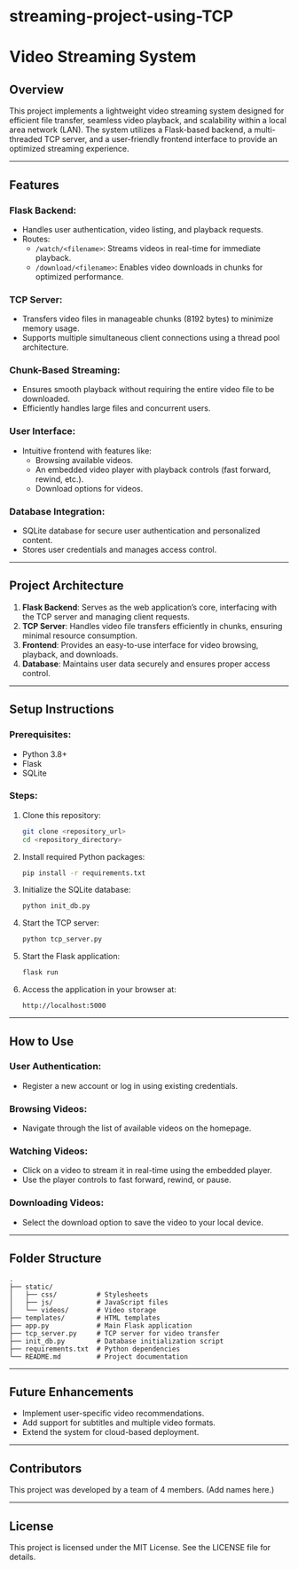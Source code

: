# streaming-project-using-TCP
# Video Streaming System

## **Overview**
This project implements a lightweight video streaming system designed for efficient file transfer, seamless video playback, and scalability within a local area network (LAN). The system utilizes a Flask-based backend, a multi-threaded TCP server, and a user-friendly frontend interface to provide an optimized streaming experience.

---

## **Features**

### Flask Backend:
- Handles user authentication, video listing, and playback requests.
- Routes:
  - `/watch/<filename>`: Streams videos in real-time for immediate playback.
  - `/download/<filename>`: Enables video downloads in chunks for optimized performance.

### TCP Server:
- Transfers video files in manageable chunks (8192 bytes) to minimize memory usage.
- Supports multiple simultaneous client connections using a thread pool architecture.

### Chunk-Based Streaming:
- Ensures smooth playback without requiring the entire video file to be downloaded.
- Efficiently handles large files and concurrent users.

### User Interface:
- Intuitive frontend with features like:
  - Browsing available videos.
  - An embedded video player with playback controls (fast forward, rewind, etc.).
  - Download options for videos.

### Database Integration:
- SQLite database for secure user authentication and personalized content.
- Stores user credentials and manages access control.

---

## **Project Architecture**
1. **Flask Backend**: Serves as the web application’s core, interfacing with the TCP server and managing client requests.
2. **TCP Server**: Handles video file transfers efficiently in chunks, ensuring minimal resource consumption.
3. **Frontend**: Provides an easy-to-use interface for video browsing, playback, and downloads.
4. **Database**: Maintains user data securely and ensures proper access control.

---

## **Setup Instructions**

### Prerequisites:
- Python 3.8+
- Flask
- SQLite

### Steps:
1. Clone this repository:
   ```bash
   git clone <repository_url>
   cd <repository_directory>
   ```

2. Install required Python packages:
   ```bash
   pip install -r requirements.txt
   ```

3. Initialize the SQLite database:
   ```bash
   python init_db.py
   ```

4. Start the TCP server:
   ```bash
   python tcp_server.py
   ```

5. Start the Flask application:
   ```bash
   flask run
   ```

6. Access the application in your browser at:
   ```
   http://localhost:5000
   ```

---

## **How to Use**

### User Authentication:
- Register a new account or log in using existing credentials.

### Browsing Videos:
- Navigate through the list of available videos on the homepage.

### Watching Videos:
- Click on a video to stream it in real-time using the embedded player.
- Use the player controls to fast forward, rewind, or pause.

### Downloading Videos:
- Select the download option to save the video to your local device.

---

## **Folder Structure**
```
.
├── static/
│   ├── css/          # Stylesheets
│   ├── js/           # JavaScript files
│   └── videos/       # Video storage
├── templates/        # HTML templates
├── app.py            # Main Flask application
├── tcp_server.py     # TCP server for video transfer
├── init_db.py        # Database initialization script
├── requirements.txt  # Python dependencies
└── README.md         # Project documentation
```

---

## **Future Enhancements**
- Implement user-specific video recommendations.
- Add support for subtitles and multiple video formats.
- Extend the system for cloud-based deployment.

---

## **Contributors**
This project was developed by a team of 4 members. (Add names here.)

---

## **License**
This project is licensed under the MIT License. See the LICENSE file for details.

